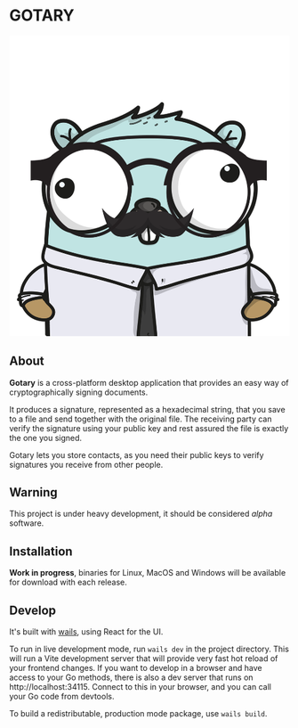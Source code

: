 # GOTARY

![logo](./frontend/src/assets/images/logo-universal.png)

## About

**Gotary** is a cross-platform desktop application that provides an easy way of cryptographically signing documents.

It produces a signature, represented as a hexadecimal string, that you save to a file and send together with the original file.
The receiving party can verify the signature using your public key and rest assured the file is exactly the one you signed.

Gotary lets you store contacts, as you need their public keys to verify signatures you receive from other people.


## Warning

This project is under heavy development, it should be considered _alpha_ software.

## Installation

**Work in progress**, binaries for Linux, MacOS and Windows will be available for download with each release.

## Develop

It's built with [wails](https://wails.io), using React for the UI.

To run in live development mode, run `wails dev` in the project directory. This will run a Vite development
server that will provide very fast hot reload of your frontend changes. If you want to develop in a browser
and have access to your Go methods, there is also a dev server that runs on http://localhost:34115. Connect
to this in your browser, and you can call your Go code from devtools.

To build a redistributable, production mode package, use `wails build`.
